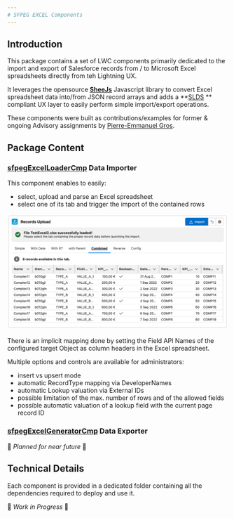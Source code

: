 ```yaml
---
# SFPEG EXCEL Components
---
```



## Introduction

This package contains a set of LWC components primarily dedicated to the import and export of Salesforce
records from / to Microsoft Excel spreadsheets directly from teh Lightning UX.

It leverages the opensource **[SheeJs](https://sheetjs.com/)** Javascript library to convert Excel 
spreadsheet data into/from JSON record arrays and adds a **[SLDS](https://www.lightningdesignsystem.com/) **
compliant UX layer to easily perform simple import/export operations.

These components were built as contributions/examples for former & ongoing Advisory assignments by 
[Pierre-Emmanuel Gros](https://github.com/pegros).


## Package Content

### **[sfpegExcelLoaderCmp](/help/sfpegExcelLoaderCmp.md)** Data Importer

This component enables to easily:
* select, upload and parse an Excel spreadsheet
* select one of its tab and trigger the import of the contained rows

![sfpegExcelLoaderCmp](/media/sfpegExcelLoader.png) 

There is an implicit mapping done by setting the Field API Names of the
configured target Object as column headers in the Excel spreadsheet.

Multiple options and controls are available for administrators:
* insert vs upsert mode
* automatic RecordType mapping via DeveloperNames
* automatic Lookup valuation via External IDs
* possible limitation of the max. number of rows and of the allowed fields
* possible automatic valuation of a lookup field with the current page record ID


### **[sfpegExcelGeneratorCmp](/help/sfpegExcelLoaderCmp.md)** Data Exporter

🚧 _Planned for near future_ 🚧 

## Technical Details

Each component is provided in a dedicated folder containing all the dependencies
required to deploy and use it.

🚧 _Work in Progress_ 🚧 
